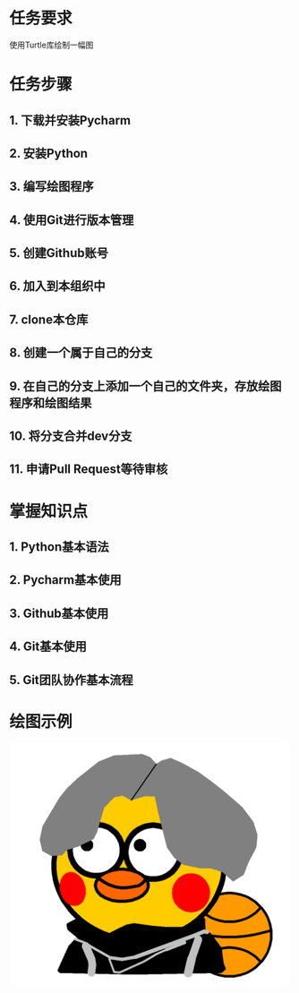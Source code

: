# 任务要求

使用Turtle库绘制一幅图

# 任务步骤

## 1. 下载并安装Pycharm

## 2. 安装Python

## 3. 编写绘图程序

## 4. 使用Git进行版本管理

## 5. 创建Github账号

## 6. 加入到本组织中

## 7. clone本仓库

## 8. 创建一个属于自己的分支

## 9. 在自己的分支上添加一个自己的文件夹，存放绘图程序和绘图结果

## 10. 将分支合并dev分支

## 11. 申请Pull Request等待审核

# 掌握知识点

## 1. Python基本语法

## 2. Pycharm基本使用

## 3. Github基本使用

## 4. Git基本使用

## 5. Git团队协作基本流程


# 绘图示例

![](./src/img/sample.jpg)